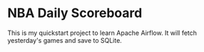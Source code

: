 # NBA Daily Scoreboard
This is my quickstart project to learn Apache Airflow. It will fetch yesterday's games and save to SQLite.